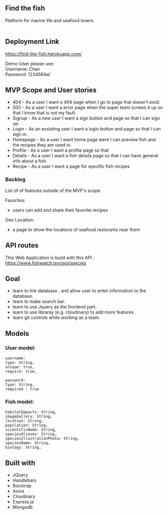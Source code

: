 ## Find the fish

Platform for marine life and seafood lovers.  
<br>



## Deployment Link

https://find-the-fish.herokuapp.com/

Demo-User please use:  
Username: Chan  
Password: 123456Aa!  

## MVP Scope and User stories

- 404 - As a user I want a 404 page when I go to page that doesn't exist.
- 500 - As a user I want a error page when the super team screws it up so that I know that is not my fault.
- Signup - As a new user I want a sign button and page so that I can sign up.
- Login - As an exsisting user I want a login button and page so that I can sign in.
- Homepage - As a user I want home page were I can preview fish and the recipes they are used in.
- Profile - As a user I want a profile page so that
- Details - As a user I want a fish details page so that I can have general info about a fish
- Recipe - As a user I want a page for specific fish recipes

### Backlog

List of of features outside of the MVP's scope

Favorites:

- users can add and share their favorite recipes

Geo Location:

- a page to show the locations of seafood resturants near them


## API routes

This Web Application is build with this API : https://www.fishwatch.gov/api/species

## Goal

- learn to link database , and allow user to enter information to the database.
- learn to make search bar. 
- learn to use Jquery as the frontend part. 
- learn to use libraray (e.g. cloudinary) to add more features. 
- learn git controls while working as a team. 

## Models

### User model:

    username:
    type: String,
    unique: true,
    require: true,

    password:
    type: String,
    required : true

### Fish model:

    habitatImpacts: String,
    imageGallery: String,
    location: String,
    population: String,
    scientificName: String,
    speciesAliases: String,
    speciesIllustrationPhoto: String,
    speciesName: String,
    biology: String,
    
    
## Built with

-   JQuery
-   Handlebars
-   Boostrap 
-   Axios
-   Cloudinary 
-   Express.js
-   Mongodb
